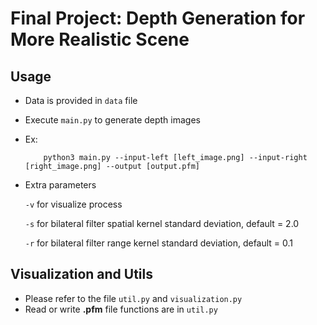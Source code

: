 # Final Project: Depth Generation for More Realistic Scene

## Usage
   * Data is provided in `data` file
   * Execute `main.py` to generate depth images
   * Ex:
        ```
            python3 main.py --input-left [left_image.png] --input-right [right_image.png] --output [output.pfm]
        ```
   * Extra parameters
        
        `-v` for visualize process
        
        `-s` for bilateral filter spatial kernel standard deviation, default = 2.0
        
        `-r` for bilateral filter range kernel standard deviation, default = 0.1
        
## Visualization and Utils
   * Please refer to the file `util.py` and `visualization.py`
   * Read or write **.pfm** file functions are in `util.py`  
